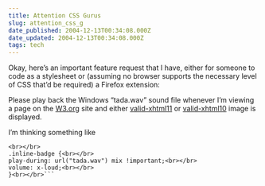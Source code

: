 ```yaml
---
title: Attention CSS Gurus
slug: attention_css_g
date_published: 2004-12-13T00:34:08.000Z
date_updated: 2004-12-13T00:34:08.000Z
tags: tech
---
```


Okay, here’s an important feature request that I have, either for someone to code as a stylesheet or (assuming no browser supports the necessary level of CSS that’d be required) a Firefox extension:

Please play back the Windows “tada.wav” sound file whenever I’m viewing a page on the [W3.org](http://www.w3.org) site and either [valid-xhtml11](http://www.w3.org/Icons/valid-xhtml11) or [valid-xhtml10](http://www.w3.org/Icons/valid-xhtml10) image is displayed.

I’m thinking something like

    <br></br>
    .inline-badge {<br></br>
    play-during: url("tada.wav") mix !important;<br></br>
    volume: x-loud;<br></br>
    }<br></br>```
    
     
    
